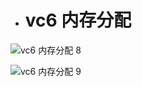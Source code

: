 - # vc6 内存分配

![vc6 内存分配 8](https://github.com/havenow/my-C-plus-plus/blob/master/C%2B%2B%E5%86%85%E5%AD%98%E7%AE%A1%E7%90%86/images/vc6%20%E5%86%85%E5%AD%98%E5%88%86%E9%85%8D%208.png)  

![vc6 内存分配 9](https://github.com/havenow/my-C-plus-plus/blob/master/C%2B%2B%E5%86%85%E5%AD%98%E7%AE%A1%E7%90%86/images/vc6%20%E5%86%85%E5%AD%98%E5%88%86%E9%85%8D%209.png)  

 

